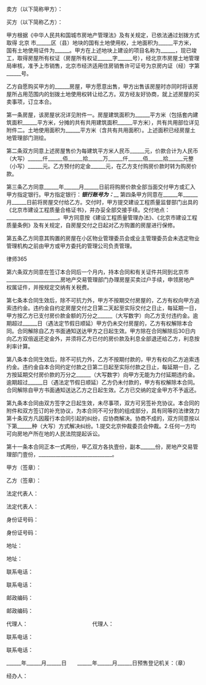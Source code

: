 
 卖方（以下简称甲方）：

 

 买方（以下简称乙方）：

 

 甲方根据《中华人民共和国城市房地产管理法》及有关规定，已依法通过划拨方式取得
北京
市______区（县）地块的国有土地使用权，土地面积为______平方米，国有土地使用证件为______。甲方在上述地块上建设的项目名称为______，现已竣工，取得房屋所有权证（房屋所有权证______字______号），经北京市房屋土地管理局审核，准予上市销售，北京市经济适用住房销售许可证号为京房内证（经）字第______号。

 

 乙方自愿购买甲方的______房屋，甲方愿意出售，甲方出售该房屋时亦同时将该房屋所占用范围内的划拨土地使用权转让给乙方。双方经友好协商，就上述房屋的买卖事项，订立本合。

 

 第一条房屋，该房屋状况详见附件一。房屋建筑面积为______平方米（包括套内建筑面积______平方米，分摊的共有共用建筑面积______平方米），共有共用部位详见附件二。土地使用面积为______平方米（含共有共用面积）。上述面积已经房屋土地管理部门测绘。

 

 第二条双方同意上述房屋售价为每建筑平方米人民币______元，价款合计为人民币（大写）______仟______佰______拾______万______仟______佰______拾______元整（小写）______元。乙方预付的定金______元，在乙方支付购房价款时转为购房价款。

 

 第三条乙方同意______年______月______日前将购房价款全部当面交付甲方或汇入甲方指定银行。甲方指定银行：_______________________银行账号为：_________________________ 第四条甲方同意在______年______月______日前将房屋交付给乙方。交付时，甲方提交建设工程质量监督部门出具的《北京市建设工程质量合格证书》，并办妥全部交接手续。交付地点：_____________________。甲方同意按《建设工程质量管理办法》、《北京市建设工程质量条例》及有关规定，自房屋交付之日起对乙方购置的房屋进行保修。

 

 第五条乙方同意其购置的房屋在小区物业管理委员会或业主管理委员会未选定物业管理机构之前由甲方或甲方委托的管理公司负责管理。

 





 
律师365






 第六条双方同意在签订本合同后一个月内，持本合同和有关证件共同到北京市______________________房地产交易管理部门办理房屋买卖过户手续，申领房地产权属证件，并按规定交纳有关税费。



 



 第七条本合同生效后，除不可抗力外，甲方不按期交付房屋的，乙方有权向甲方追索违约金。违约金自约定房屋交付之日第二天起至实际交付之日止，每延期一日，甲方按乙方已支付房价款金额的万分之______（大写数字）向乙方支付违约金。逾期超过______日（遇法定节假日顺延）甲方仍未交付房屋的，乙方有权解除本合同。合同解除自乙方书面通知送达甲方之日起生效。甲方除在合同解除后30日内向乙方双倍返还定金外，并须将乙方已付的房价款及利息全部退还给乙方，利息按利率计算。



 



 第八条本合同生效后，除不可抗力外，乙方不按期付款的，甲方有权向乙方追索违约金。违约金自本合同约定付款之日第二日起至实际付款之日止，每延期一日，乙方按延期交付房价款的万分之______（大写数字）向甲方无能为力付延期违约金。逾期超过______日（遇法定节假日顺延）乙方仍未付款的，甲方有权解除本合同。合同解除自甲方书面通知送达乙方之日起生效。乙方已交纳的定金甲方不予返还。



 



 第九条本合同由双方签字之日起生效，未尽事项，双方可另签补充协议。本合同的附件和双方签订的补充协议，为本合同不可分割的组成部分，具有同等的法律效力第十条双方凡因履行本合同引起的纠纷，应协商解决。协商不成的，双方同意按以下第______种（大写）方式解决纠纷。1.提交北京仲裁委员会仲裁。2.任何一方均可向房地产所在地的人民法院提起诉讼。



 



 第十一条本合同正本一式两份，甲乙双方各执壹份，副本______份，房地产交易管理部门壹份，______________________________。



 



 甲方（签章）：



 



 乙方（签章）：



 



 法定代表人：



 



 法定代表人：



 



 身份证号码：



 



 身份证号码：



 



 地址：



 



 地址：



 



 联系电话：



 



 联系电话：



 



 邮政编码：



 



 邮政编码：



 



 代理人：　　　　　　　　　　　　代理人：



 



 联系电话：



 



 联系电话：



 



 ______年______月______日　　______年______月______日预售登记机关：（章）



 



 经办人：



 


 

 
 
 
 
 
  


  
 

  


  


  
 
 
 
 

